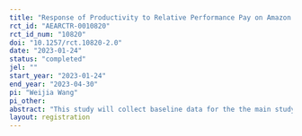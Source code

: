 ```yaml
---
title: "Response of Productivity to Relative Performance Pay on Amazon's Mechanical Turk"
rct_id: "AEARCTR-0010820"
rct_id_num: "10820"
doi: "10.1257/rct.10820-2.0"
date: "2023-01-24"
status: "completed"
jel: ""
start_year: "2023-01-24"
end_year: "2023-04-30"
pi: "Weijia Wang"
pi_other:
abstract: "This study will collect baseline data for the the main study of the project "Let Them Race - the role of beliefs and fairness views on choosing incentive schemes for others" (to be registered). In this study, MTurk workers will work on a real-effort task under different bonus schemes. The average productivity of the workers in each bonus scheme will be recorded and used for the elicitation of beliefs and the construction of incentive structures in the main study. "
layout: registration
---
```


